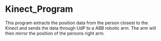 # Kinect_Program
This program extracts the position data from the person closest to the Kinect and sends the data through UdP
to a ABB robotic arm. The arm will then mirror the position of the persons right arm. 

